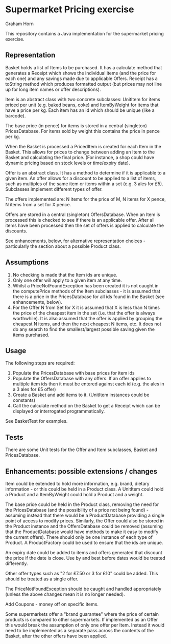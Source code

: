 # Supermarket Pricing exercise

Graham Horn

This repository contains a Java implementation for the supermarket pricing exercise.

## Representation

Basket holds a list of Items to be purchased. It has a calculate method that
generates a Receipt which shows the individual items (and the price for each one)
and any savings made due to applicable Offers. Receipt has a toString method which produces formatted output (but prices may not
line up for long item names or offer descriptions).

Item is an abstract class with two concrete subclasses: UnitItem for items
priced per unit (e.g. baked beans, coke) and ItemByWeight for items that have a
price per kg. Each item has an id which should be unique (like a barcode).

The base price (in pence) for items is stored in a central (singleton) PricesDatabase. For items sold
by weight this contains the price in pence per kg.

When the Basket is processed a PricedItem is created for each Item in the Basket.
This allows for prices to change between adding an Item to the Basket and calculating the
final price. (For instance, a shop could have dynamic pricing based on stock levels or time/expiry date).

Offer is an abstract class. It has a method to determine if it is applicable to
a given item. An offer allows for a discount to be applied to a list of items, such as
multiples of the same item or items within a set (e.g. 3 ales for £5). Subclasses implement different types of offer.

The offers implemented are: N items for the price of M, N items for X pence, N items from a set for X pence.

Offers are stored in a central (singleton) OffersDatabase. When an Item is processed
this is checked to see if there is an applicable offer. After all items have been processed
then the set of offers is applied to calculate the discounts.

See enhancements, below, for alternative representation choices - particularly the section about a possible Product class.

## Assumptions

1. No checking is made that the Item ids are unique.
2. Only one offer will apply to a given item at any time.
3. Whilst a PriceNotFoundException has been created it is not caught in the computePrice methods
of the Item subclasses - it is assumed that there is a price in the PricesDatabase for all ids found in the Basket (see enhancements, below).
4. For the Offer N from Set for X it is assumed that X is less than N times the price of the cheapest item in the set (i.e. 
that the offer is always worthwhile). It is also assumed that the offer is applied by grouping the cheapest N items, and then
 the next cheapest N items, etc. It does not do any search to find the smallest/largest possible saving given the items purchased.

## Usage

The following steps are required:
1. Populate the PricesDatabase with base prices for item ids
2. Populate the OffersDatabase with any offers. If an offer applies to multiple item ids
then it must be entered against each id (e.g. the ales in a 3 ales for £5 offer)
3. Create a Basket and add items to it. (UnitItem instances could be constants)
4. Call the calculate method on the Basket to get a Receipt which can be displayed or interrogated programmatically.

See BasketTest for examples.

## Tests

There are some Unit tests for the Offer and Item subclasses, Basket and PricesDatabase.

## Enhancements: possible extensions / changes

Item could be extended to hold more information, e.g. brand, dietary information -
or this could be held in a Product class. A UnitItem could hold a Product and a ItemByWeight could hold a Product and a weight.

The base price could be held in the Product class, removing the need for the PricesDatabase (and the possibility
of a price not being found) - assuming instead that
there would be a ProductDatabase providing a single point of access to modify prices. Similarly, the Offer could also be stored
in the Product instance and the OffersDatabase could be removed (assuming that the ProductDatabase would have methods to make it easy to modify the current offers).
There should only be one instance of each type of Product. A ProductFactory could be used to ensure that the ids are unique.

An expiry date could be added to items and offers generated that discount the
price if the date is close. Use by and best before dates would be treated differently.

Other offer types such as "2 for £7.50 or 3 for £10" could be added. This should
be treated as a single offer.

The PriceNotFoundException should be caught and handled appropriately (unless the above changes mean it is no longer needed).

Add Coupons - money off on specific items.

Some supermarkets offer a "brand guarantee" where the price of certain products is compared to other supermarkets. If implemented as
an Offer this would break the assumption of only one offer per Item. Instead it would need to be implemented as a separate pass across the contents
of the Basket, after the other offers have been applied.